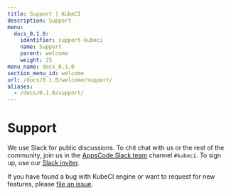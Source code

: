 ```yaml
---
title: Support | KubeCI
description: Support
menu:
  docs_0.1.0:
    identifier: support-kubeci
    name: Support
    parent: welcome
    weight: 25
menu_name: docs_0.1.0
section_menu_id: welcome
url: /docs/0.1.0/welcome/support/
aliases:
  - /docs/0.1.0/support/
---
```


# Support

We use Slack for public discussions. To chit chat with us or the rest of the community, join us in the [AppsCode Slack team](https://appscode.slack.com/messages/kubeci/) channel `#kubeci`. To sign up, use our [Slack inviter](https://slack.appscode.com/).

If you have found a bug with KubeCI engine or want to request for new features, please [file an issue](https://github.com/kube-ci/project/issues/new).

